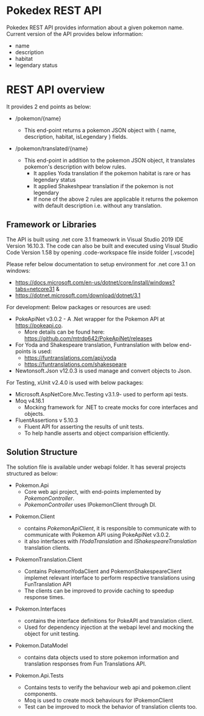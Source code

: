 # Pokedex REST API
Pokedex REST API provides information about a given pokemon name. Current version of the API provides below information:
* name
* description
* habitat
* legendary status

# REST API overview
It provides 2 end points as below:
- /pokemon/{name}
	 - This end-point returns a pokemon JSON object with { name, description, habitat, isLegendary } fields.
	 
- /pokemon/translated/{name}
	- This end-point in addition to the pokemon JSON object, it translates pokemon's description with below rules.
		- It applies Yoda translation if the pokemon habitat is rare or has legendary status
		- It applied Shakeshpear translation if the pokemon is not legendary
		- If none of the above 2 rules are applicable it returns the pokemon with default description i.e. without any translation.

## Framework or Libraries
The API is built using .net core 3.1 frameowrk in Visual Studio 2019 IDE Version 16.10.3.
The code can also be built and executed using Visual Studio Code Version 1.58 by opening .code-workspace file inside folder [.vscode]

Please refer below documentation to setup environment for .net core 3.1 on windows:
- https://docs.microsoft.com/en-us/dotnet/core/install/windows?tabs=netcore31 &
- https://dotnet.microsoft.com/download/dotnet/3.1

For development: Below packages or resources are used:

- PokeApiNet v3.0.2 - A .Net wrapper for the Pokemon API at https://pokeapi.co.
	- More details can be found here: https://github.com/mtrdp642/PokeApiNet/releases
- For Yoda and Shakespeare translation, Funtranslation with below end-points is used:
	- https://funtranslations.com/api/yoda
	- https://funtranslations.com/shakespeare
- Newtonsoft.Json v12.0.3 is used manage and convert objects to Json.

For Testing, xUnit v2.4.0 is used with below packages:
- Microsoft.AspNetCore.Mvc.Testing v3.1.9- used to perform api tests.
- Moq v4.16.1 
	- Mocking framework for .NET to create mocks for core interfaces and objects.
- FluentAssertions v 5.10.3
	- Fluent API for asserting the results of unit tests.
	- To help handle asserts and object comparision efficiently.
   
## Solution Structure
The solution file is available under webapi folder. It has several projects structured as below:
- Pokemon.Api
	- Core web api project, with end-points implemented by *PokemonController*.
	- *PokemonController* uses IPokemonClient through DI.

* Pokemon.Client
	- contains *PokemonApiClient*, it is responsible to communicate with to communicate with Pokemon API using PokeApiNet v3.0.2.
	- it also interfaces with *IYodaTranslation* and *IShakespeareTranslation* translation clients.
	
* PokemonTranslation.Client
	- Contains PokemonYodaClient and PokemonShakespeareClient implemet relevant interface to perform respective translations using FunTranslation API
	- The clients can be improved to provide caching to speedup response times.

* Pokemon.Interfaces
	- contains the interface definitions for PokeAPI and translation client.
	- Used for dependency injection at the webapi level and mocking the object for unit testing.

* Pokemon.DataModel
	- contains data objects used to store pokemon information and translation responses from Fun Translations API.

* Pokemon.Api.Tests
	- Contains tests to verify the behaviour web api and pokemon.client components.
	- Moq is used to create mock behaviours for IPokemonClient
	- Test can be improved to mock the behavior of translation clients too.


